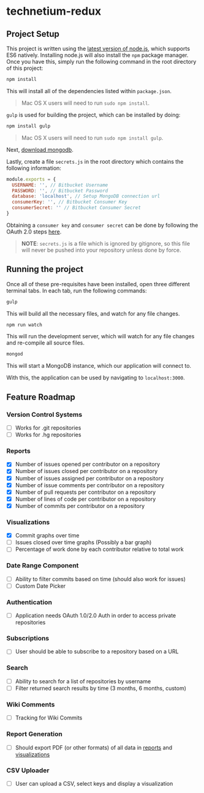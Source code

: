 # technetium-redux

## Project Setup

This project is written using the [latest version of node.js](https://nodejs.org/en/download/), which supports ES6 natively. Installing node.js will also install the `npm` package manager. Once you have this, simply run the following command in the root directory of this project: 

```bash
npm install
```

This will install all of the dependencies listed within `package.json`. 

> Mac OS X users will need to run `sudo npm install`. 

`gulp` is used for building the project, which can be installed by doing:

```bash
npm install gulp
```

> Mac OS X users will need to run `sudo npm install gulp`.

Next, [download mongodb](https://www.mongodb.org/downloads#production).

Lastly, create a file `secrets.js` in the root directory which contains the following information:

```javascript
module.exports = {
  USERNAME: '', // Bitbucket Username
  PASSWORD: '', // Bitbucket Password
  database: 'localhost', // Setup MongoDB connection url
  consumerKey: '', // Bitbucket Consumer Key
  consumerSecret: '' // Bitbucket Consumer Secret
}
```

Obtaining a `consumer key` and `consumer secret` can be done by following the OAuth 2.0 steps [here](https://confluence.atlassian.com/bitbucket/oauth-on-bitbucket-cloud-238027431.html). 

> **NOTE**: `secrets.js` is a file which is ignored by gitignore, so this file will never be pushed into your repository unless done by force. 

## Running the project

Once all of these pre-requisites have been installed, open three different terminal tabs. In each tab, run the following commands:

```bash
gulp
```

This will build all the necessary files, and watch for any file changes.

```bash
npm run watch
```

This will run the development server, which will watch for any file changes and re-compile all source files. 

```bash
mongod
```

This will start a MongoDB instance, which our application will connect to. 

With this, the application can be used by navigating to `localhost:3000`. 



## Feature Roadmap

### Version Control Systems

- [ ] Works for .git repositories
- [ ] Works for .hg repositories

### Reports

- [X] Number of issues opened per contributor on a repository
- [X] Number of issues closed per contributor on a repository
- [X] Number of issues assigned per contributor on a repository
- [X] Number of issue comments per contributor on a repository
- [X] Number of pull requests per contributor on a repository
- [X] Number of lines of code per contributor on a repository
- [X] Number of commits per contributor on a repository

### Visualizations

- [X] Commit graphs over time
- [ ] Issues closed over time graphs (Possibly a bar graph)
- [ ] Percentage of work done by each contributor relative to total work
 
### Date Range Component 

- [ ] Ability to filter commits based on time (should also work for issues)
- [ ] Custom Date Picker

### Authentication

- [ ] Application needs OAuth 1.0/2.0 Auth in order to access private repositories

### Subscriptions

- [ ] User should be able to subscribe to a repository based on a URL

### Search

- [ ] Ability to search for a list of repositories by username
- [ ] Filter returned search results by time (3 months, 6 months, custom)

### Wiki Comments

- [ ] Tracking for Wiki Commits

### Report Generation

- [ ] Should export PDF (or other formats) of all data in [reports](https://github.com/DrkSephy/technetium-redux#reports) and [visualizations](https://github.com/DrkSephy/technetium-redux#visualizations)

### CSV Uploader

- [ ] User can upload a CSV, select keys and display a visualization
